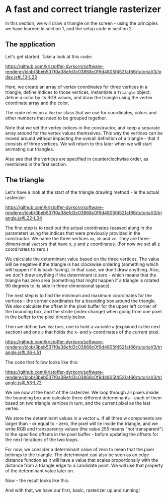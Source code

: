 # A fast and correct triangle rasterizer

In this section, we will draw a triangle on the screen - using the principles we have learned in section 1, and the setup code in section 2.

## The application

Let's get started. Take a look at this code:

https://github.com/kristoffer-dyrkorn/software-renderer/blob/3beb537f0a38efd3c03868c0f9d4805f4521af66/tutorial/3/index.js#L13-L23

Here, we create an array of vertex coordinates for three vertices in a triangle, define indices to those vertices, instantiate a `Triangle` object, define a color by its RGB values, and draw the triangle using the vertex coordinate array and the color.

The code relies on a `Vector` class that we use for coordinates, colors and other numbers that need to be grouped together.

Note that we set the vertex indices in the constructor, and keep a separate array around for the vertex values themselves. This way the vertices can be moved around without impacting the overall definition of a triangle - that it consists of three vertices. We will return to this later when we will start animating our triangles.

Also see that the vertices are specified in counterclockwise order, as mentioned in the first section.

## The triangle

Let's have a look at the start of the triangle drawing method - ie the actual rasterizer:

https://github.com/kristoffer-dyrkorn/software-renderer/blob/3beb537f0a38efd3c03868c0f9d4805f4521af66/tutorial/3/triangle.js#L22-L34

The first step is to read out the actual coordinates (passed along in the parameter) using the indices that were previously provided in the constructor. We name the three vertices `va`, `vb` and `vc`. They are three-dimensional `Vector`s that have x, y and z coordinates. (For now we set all z coordinates to zero.)

We calculate the determinant value based on the three vertices. The value will be negative if the triangle is has clockwise ordering (something which will happen if it is back-facing). In that case, we don't draw anything. Also, we don't draw anything if the determinant is zero - which means that the triangle has zero area (something that might happen if a triangle is rotated 90 degrees to its side in three-dimensional space).

The next step is to find the minimum and maximum coordinates for the vertices - the corner coordinates for a bounding box around the triangle. We also calculate the offset in the pixel buffer for the upper left corner of the bounding box, and the stride (index change) when going from one pixel in the buffer to the pixel directly below.

Then we define two `Vector`s, one to hold a variable `w` (explained in the next section) and one `p` that holds the x- and y-coordinates of the current pixel.

https://github.com/kristoffer-dyrkorn/software-renderer/blob/3beb537f0a38efd3c03868c0f9d4805f4521af66/tutorial/3/triangle.js#L36-L51

The code that follow looks like this:

https://github.com/kristoffer-dyrkorn/software-renderer/blob/3beb537f0a38efd3c03868c0f9d4805f4521af66/tutorial/3/triangle.js#L53-L72

We are now at the heart of the rasterizer. We loop through all pixels inside the bounding box and calculate three different determinants - each of them based on two triangle vertices in turn, and the current pixel as the last vertex.

We store the determinant values in a vector `w`. If all three w components are larger than - or equal to - zero, the pixel will lie inside the triangle, and we write RGB and transparency values (the value 255 means "not transparent") to the specified offsets in the pixel buffer - before updating the offsets for the next iterations of the two loops.

For now, we consider a determinant value of zero to mean that the pixel belongs to the triangle. The determinant can also be seen as an edge distance function as it will have a value that scales proportionally with the distance from a triangle edge to a candidate point. We will use that property of the determinant value later on.

Now - the result looks like this:

And with that, we have our first, basic, rasterizer up and running!
